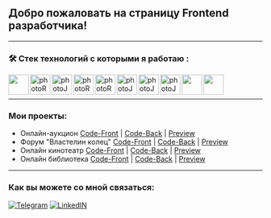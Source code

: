 ## Добро пожаловать на страницу Frontend разработчика!

---

### :hammer_and_wrench: Стек технологий с которыми я работаю :

<div>
  <img align="left" width=40px src="https://cdn1.iconfinder.com/data/icons/logotypes/32/badge-html-5-256.png" href="https://html.com/" />
  <img align="left" width=40px src="https://cdn1.iconfinder.com/data/icons/logotypes/32/badge-css-3-256.png" alt="photoReact" />
  <img align="left" width=40px src="https://cdn2.iconfinder.com/data/icons/designer-skills/128/code-programming-javascript-software-develop-command-language-256.png" alt="photoJs" />
  <img align="left" width=40px src="https://cdn0.iconfinder.com/data/icons/logos-brands-in-colors/128/react-256.png" alt="photoReact" />
  <img align="left" width=40px  src="https://img.icons8.com/color/452/redux.png" alt="photoReact" />
  <img align="left" width=40px src="https://img.icons8.com/dusk/344/webpack.png" alt="photoJs" />
  <img align="left" width=40px src="https://uxwing.com/wp-content/themes/uxwing/download/brands-and-social-media/postman-icon.svg" alt="photoJs" />
  <img align="left" width=40px src="https://cdn.icon-icons.com/icons2/2415/PNG/512/mongodb_plain_wordmark_logo_icon_146423.png" alt="photoJs" />
  <img align="left" width=40px src="https://cdn.icon-icons.com/icons2/2415/PNG/512/nodejs_original_logo_icon_146411.png" />
  <img align="left" width=40px src="https://ph-files.imgix.net/daa69725-a1b3-4085-814e-376359f5319c.png?auto=format" />
    
</div>
  </br>
  </br>
  
  ---
  
### Мои проекты:

- Онлайн-аукцион <a href="https://github.com/tepsurkaevIsa/final-front">Code-Front</a> |
  <a href="https://github.com/tepsurkaevIsa/final-back">Code-Back</a> | <a href="#">Preview</a>
- Форум "Властелин колец" <a href="https://github.com/tepsurkaevIsa/project-Ring-front">Code-Front</a> |
  <a href="https://github.com/tepsurkaevIsa/project-Ring-back">Code-Back</a> | <a href="#">Preview</a>
- Онлайн кинотеатр <a href="https://github.com/tepsurkaevIsa/team_project_kinoteatr_front">Code-Front</a> |
  <a href="https://github.com/tepsurkaevIsa/team_project_kinoteatr_backend">Code-Back</a> | <a href="#">Preview</a>
- Онлайн библиотека <a href="https://github.com/tepsurkaevIsa/command-project-labrary-front">Code-Front</a> |
  <a href="https://github.com/tepsurkaevIsa/command-project-library-backend">Code-Back</a> | <a href="#">Preview</a>

---

### Как вы можете со мной связаться:

[![Telegram](https://img.shields.io/badge/-Telegram-black?style=for-the-badge&logo=Telegram)](https://t.me/tepsurkaevIsa)
[![LinkedIN](https://img.shields.io/badge/LinkedIn-0077B5?style=for-the-badge&logo=linkedin&logoColor=white)](www.linkedin.com/in/tepsurkaevIsa)
